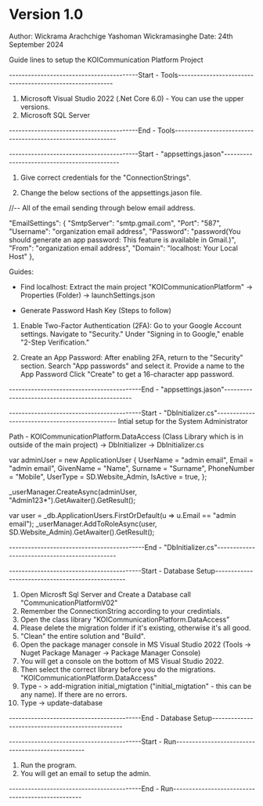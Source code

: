 # Version 1.0
Author: Wickrama Arachchige Yashoman Wickramasinghe
Date: 24th September 2024

Guide lines to setup the KOICommunication Platform Project

-----------------------------------------Start - Tools---------------------------------------------------------

1. Microsoft Visual Studio 2022 (.Net Core 6.0) - You can use the upper versions.
2. Microsoft SQL Server

-----------------------------------------End - Tools-----------------------------------------------------------


-----------------------------------------Start - "appsettings.jason"--------------------------------------------

1. Give correct credentials for the "ConnectionStrings".

2. Change the below sections of the appsettings.jason file.

//-- All of the email sending through below email address.

"EmailSettings": {
  "SmtpServer": "smtp.gmail.com",
  "Port": "587",
  "Username": "organization email address",
  "Password": "password(You should generate an app password: This feature is available in Gmail.)",
  "From": "organization email address",
  "Domain": "localhost: Your Local Host"
},

Guides: 
- Find localhost: Extract the main project "KOICommunicationPlatform" -> Properties (Folder) -> launchSettings.json

- Generate Password Hash Key (Steps to follow)

1. Enable Two-Factor Authentication (2FA):
	Go to your Google Account settings.
	Navigate to "Security."
	Under "Signing in to Google," enable "2-Step Verification."

2. Create an App Password:
	After enabling 2FA, return to the "Security" section.
	Search "App passwords" and select it.
	Provide a name to the App Password
	Click "Create" to get a 16-character app password.

------------------------------------------End - "appsettings.jason"------------------------------------------------


------------------------------------------Start - "DbInitializer.cs"----------------------------------------------
Intial setup for the System Administrator

Path - KOICommunicationPlatform.DataAccess (Class Library which is in outside of the main project) -> DbInitializer -> DbInitializer.cs

 var adminUser = new ApplicationUser
 {
     UserName = "admin email",
     Email = "admin email",
     GivenName = "Name",
     Surname = "Surname",
     PhoneNumber = "Mobile",
     UserType = SD.Website_Admin,
     IsActive = true,
 };

 _userManager.CreateAsync(adminUser, "Admin123*").GetAwaiter().GetResult();

 var user = _db.ApplicationUsers.FirstOrDefault(u => u.Email == "admin email");
 _userManager.AddToRoleAsync(user, SD.Website_Admin).GetAwaiter().GetResult();

-------------------------------------------End - "DbInitializer.cs"----------------------------------------------


------------------------------------------Start - Database Setup-------------------------------------------------

1. Open Microsft Sql Server and Create a Database call "CommunicationPlatformV02"
2. Remember the ConnectionString according to your credintials.
3. Open the class library "KOICommunicationPlatform.DataAccess"
4. Please delete the migration folder if it's existing, otherwise it's all good.
5. "Clean" the entire solution and "Build".
6. Open the package manager console in MS Visual Studio 2022 (Tools -> Nuget Package Manager -> Package Manager Console)
7. You will get a console on the bottom of MS Visual Studio 2022.
8. Then select the correct library before you do the migrations. "KOICommunicationPlatform.DataAccess"
9. Type - > add-migration initial_migtation ("initial_migtation" - this can be any name). If there are no errors.
10. Type -> update-database

------------------------------------------End - Database Setup-------------------------------------------------


------------------------------------------Start - Run-------------------------------------------------

1. Run the program.
2. You will get an email to setup the admin.

------------------------------------------End - Run-------------------------------------------------
